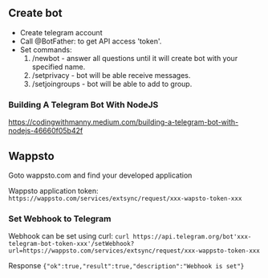 ## Create bot

- Create telegram account
- Call @BotFather: to get API access 'token'.
- Set commands:
    1. /newbot - answer all questions until it will create bot with your specified name.
    2. /setprivacy - bot will be able receive messages.
    3. /setjoingroups - bot will be able to add to group.



### Building A Telegram Bot With NodeJS

https://codingwithmanny.medium.com/building-a-telegram-bot-with-nodejs-46660f05b42f


## Wappsto

Goto wappsto.com and find your developed application

Wappsto application token:
`https://wappsto.com/services/extsync/request/xxx-wapsto-token-xxx`


### Set Webhook to Telegram

Webhook can be set using curl:
`curl
https://api.telegram.org/bot'xxx-telegram-bot-token-xxx'/setWebhook?url=https://wappsto.com/services/extsync/request/xxx-wappsto-token-xxx`

Response
`{"ok":true,"result":true,"description":"Webhook is set"}`


